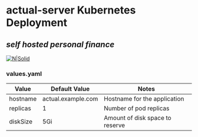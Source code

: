 # actual-server Kubernetes Deployment
## _self hosted personal finance_
[![N|Solid](https://avatars.githubusercontent.com/u/37879538?s=48&v=4)](https://github.com/actualbudget/actual)

### values.yaml
| Value | Default Value | Notes |
| ------ | ------ | ------ |
| hostname | actual.example.com  |  Hostname for the application |
| replicas | 1 | Number of pod replicas |
| diskSize | 5Gi | Amount of disk space to reserve |